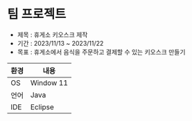 # 팀 프로젝트
- 제목 : 휴게소 키오스크 제작
- 기간 : 2023/11/13 ~ 2023/11/22
- 목표 : 휴게소에서 음식을 주문하고 결제할 수 있는 키오스크 만들기

| 환경 | 내용      | 
| ---- | --------- |
| OS   | Window 11 |
| 언어 | Java      |
| IDE  | Eclipse   |
